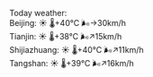 Today weather:  
Beijing: ☀️   🌡️+40°C 🌬️→30km/h  
Tianjin: ☀️   🌡️+38°C 🌬️↗15km/h  
Shijiazhuang: ☀️   🌡️+40°C 🌬️↗11km/h  
Tangshan: ☀️   🌡️+39°C 🌬️↗16km/h  
